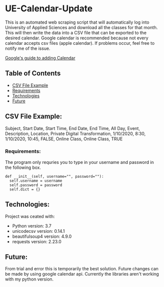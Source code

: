 # UE-Calendar-Update
This is an automated web scraping script that will automatically log into University of Applied Sciences and download all the classes for that month. This will then write the data into a CSV file that can be exported to the desired calendar. Google calendar is recommended because not every calendar accepts csv files (apple calendar). If problems occur, feel free to notify me of the issue.

[Google's guide to adding Calendar](https://support.google.com/calendar/answer/37118?co=GENIE.Platform%3DDesktop&hl=en)

## Table of Contents
* [CSV File Example](#CSV-File-Example)
* [Requirements](#requirements)
* [Technologies](#technologies)
* [Future](#Future)

## CSV File Example:

Subject,	Start Date,	Start Time,	End Date,	End Time,	All Day, Event,	Description,	Location,	Private
Digital Transformation,	 1/10/2020,	8:30,	 1/10/2020,	10:45,	FALSE,	Online Class,	Online Class,	TRUE


### Requirements:
The program only requries you to type in your username and password in the following box.
```
def __init__(self, username="", password=""):
  self.username = username
  self.password = password
  self.dict = {}
```

## Technologies: 
Project was ceated with:
* Python version: 3.7
* unicodecsv version: 0.14.1
* beautifulsoup4 version: 4.9.0
* requests version: 2.23.0

## Future:
From trial and error this is temporarily the best solution. Future changes can be made by using google calendar api. Currently the libraries aren't working with my python version.
